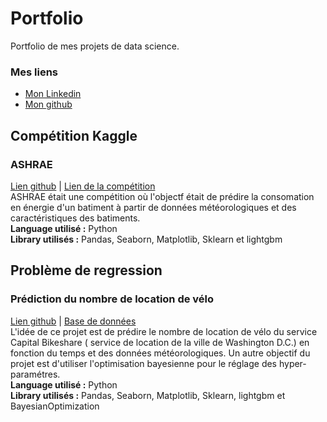 # Portfolio
Portfolio de mes projets de data science.

### Mes liens
- [Mon Linkedin](https://www.linkedin.com/in/matieu-allier-749b42195/)
- [Mon github](https://github.com/MatieuAllier)

## Compétition Kaggle

### ASHRAE
[Lien github](https://github.com/MatieuAllier/ASHRAE/blob/master/Projet_energie.ipynb) | [Lien de la compétition](https://www.kaggle.com/c/ashrae-energy-prediction)   
ASHRAE était une compétition où l'objectf était de prédire la consomation en énergie d'un batiment à partir de données météorologiques et des caractéristiques des batiments.   
**Language utilisé :** Python   
**Library utilisés :** Pandas, Seaborn, Matplotlib, Sklearn et lightgbm

## Problème de regression

### Prédiction du nombre de location de vélo
[Lien github](https://github.com/MatieuAllier/Projet_Velo/blob/master/Projet_Velo.ipynb) | [Base de données](https://archive.ics.uci.edu/ml/datasets/bike+sharing+dataset#)  
L'idée de ce projet est de prédire le nombre de location de vélo du service Capital Bikeshare ( service de location de la ville de Washington D.C.) en fonction du temps et des données météorologiques. Un autre objectif du projet est d'utiliser l'optimisation bayesienne pour le réglage des hyper-paramétres.   
**Language utilisé :** Python   
**Library utilisés :** Pandas, Seaborn, Matplotlib, Sklearn, lightgbm et BayesianOptimization  
